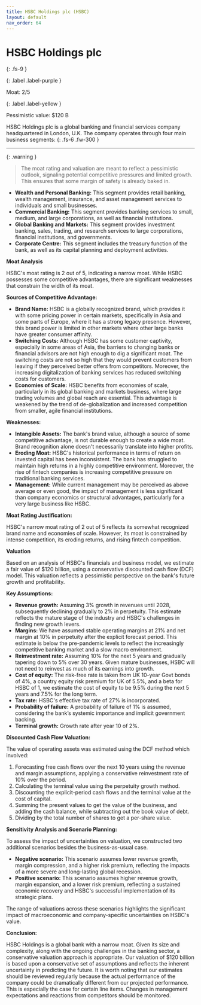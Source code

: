 ```yaml
---
title: HSBC Holdings plc (HSBC)
layout: default
nav_order: 64
---
```


# HSBC Holdings plc
{: .fs-9 }

{: .label .label-purple }

Moat: 2/5

{: .label .label-yellow }

Pessimistic value: $120 B

HSBC Holdings plc is a global banking and financial services company headquartered in London, U.K. The company operates through four main business segments:
{: .fs-6 .fw-300 }

---

{: .warning } 
>The moat rating and valuation are meant to reflect a pessimistic outlook, signaling potential competitive pressures and limited growth. This ensures that some margin of safety is already baked in.
* **Wealth and Personal Banking:** This segment provides retail banking, wealth management, insurance, and asset management services to individuals and small businesses.
* **Commercial Banking:** This segment provides banking services to small, medium, and large corporations, as well as financial institutions.
* **Global Banking and Markets:** This segment provides investment banking, sales, trading, and research services to large corporations, financial institutions, and governments.
* **Corporate Centre:** This segment includes the treasury function of the bank, as well as its capital planning and deployment activities.

**Moat Analysis**

HSBC's moat rating is 2 out of 5, indicating a narrow moat. While HSBC possesses some competitive advantages, there are significant weaknesses that constrain the width of its moat.

**Sources of Competitive Advantage:**

* **Brand Name:** HSBC is a globally recognized brand, which provides it with some pricing power in certain markets, specifically in Asia and some parts of Europe, where it has a strong legacy presence. However, this brand power is limited in other markets where other large banks have greater consumer affinity.
* **Switching Costs:** Although HSBC has some customer captivity, especially in some areas of Asia, the barriers to changing banks or financial advisors are not high enough to dig a significant moat. The switching costs are not so high that they would prevent customers from leaving if they perceived better offers from competitors. Moreover, the increasing digitalization of banking services has reduced switching costs for customers.
* **Economies of Scale:** HSBC benefits from economies of scale, particularly in its global banking and markets business, where large trading volumes and global reach are essential. This advantage is weakened by the trend of de-globalization and increased competition from smaller, agile financial institutions.

**Weaknesses:**

* **Intangible Assets:** The bank's brand value, although a source of some competitive advantage, is not durable enough to create a wide moat. Brand recognition alone doesn't necessarily translate into higher profits.
* **Eroding Moat:** HSBC's historical performance in terms of return on invested capital has been inconsistent. The bank has struggled to maintain high returns in a highly competitive environment. Moreover, the rise of fintech companies is increasing competitive pressure on traditional banking services.
* **Management:** While current management may be perceived as above average or even good, the impact of management is less significant than company economics or structural advantages, particularly for a very large business like HSBC.

**Moat Rating Justification:**

HSBC's narrow moat rating of 2 out of 5 reflects its somewhat recognized brand name and economies of scale. However, its moat is constrained by intense competition, its eroding returns, and rising fintech competition.

**Valuation**

Based on an analysis of HSBC's financials and business model, we estimate a fair value of $120 billion, using a conservative discounted cash flow (DCF) model. This valuation reflects a pessimistic perspective on the bank's future growth and profitability.

**Key Assumptions:**

* **Revenue growth:** Assuming 3% growth in revenues until 2028, subsequently declining gradually to 2% in perpetuity. This estimate reflects the mature stage of the industry and HSBC's challenges in finding new growth levers.
* **Margins:** We have assumed stable operating margins at 21% and net margin at 10% in perpetuity after the explicit forecast period. This estimate is below the pre-pandemic levels to reflect the increasingly competitive banking market and a slow macro environment.
* **Reinvestment rate:** Assuming 10% for the next 5 years and gradually tapering down to 5% over 30 years. Given mature businesses, HSBC will not need to reinvest as much of its earnings into growth.
* **Cost of equity:** The risk-free rate is taken from UK 10-year Govt bonds of 4%, a country equity risk premium for UK of 5.5%, and a beta for HSBC of 1, we estimate the cost of equity to be 9.5% during the next 5 years and 7.5% for the long term.
* **Tax rate:** HSBC's effective tax rate of 27% is incorporated.
* **Probability of failure:** A probability of failure of 1% is assumed, considering the bank’s systemic importance and implicit government backing. 
* **Terminal growth:** Growth rate after year 10 of 2%.


**Discounted Cash Flow Valuation:**

The value of operating assets was estimated using the DCF method which involved:

1. Forecasting free cash flows over the next 10 years using the revenue and margin assumptions, applying a conservative reinvestment rate of 10% over the period.
2. Calculating the terminal value using the perpetuity growth method.
3. Discounting the explicit-period cash flows and the terminal value at the cost of capital.
4. Summing the present values to get the value of the business, and adding the cash balance, while subtracting out the book value of debt.
5. Dividing by the total number of shares to get a per-share value.


**Sensitivity Analysis and Scenario Planning:**

To assess the impact of uncertainties on valuation, we constructed two additional scenarios besides the business-as-usual case.

* **Negative scenario:** This scenario assumes lower revenue growth, margin compression, and a higher risk premium, reflecting the impacts of a more severe and long-lasting global recession.
* **Positive scenario:** This scenario assumes higher revenue growth, margin expansion, and a lower risk premium, reflecting a sustained economic recovery and HSBC's successful implementation of its strategic plans.

The range of valuations across these scenarios highlights the significant impact of macroeconomic and company-specific uncertainties on HSBC's value.

**Conclusion:**

HSBC Holdings is a global bank with a narrow moat. Given its size and complexity, along with the ongoing challenges in the banking sector, a conservative valuation approach is appropriate.  Our valuation of $120 billion is based upon a conservative set of assumptions and reflects the inherent uncertainty in predicting the future.  It is worth noting that our estimates should be reviewed regularly because the actual performance of the company could be dramatically different from our projected performance.  This is especially the case for certain line items.  Changes in management expectations and reactions from competitors should be monitored.